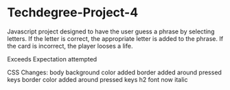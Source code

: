 # Techdegree-Project-4

Javascript project designed to have the user guess a phrase by selecting letters.
If the letter is correct, the appropriate letter is added to the phrase.
If the card is incorrect, the player looses a life.

Exceeds Expectation attempted

CSS Changes:
body background color added
border added around pressed keys
border color added around pressed keys
h2 font now italic 
